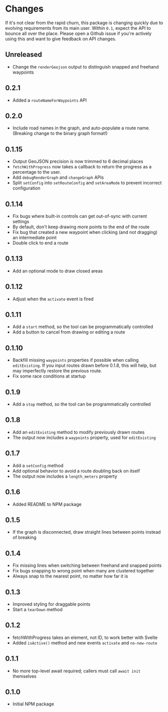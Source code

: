 # Changes

If it's not clear from the rapid churn, this package is changing quickly due to
evolving requirements from its main user. Within `0.1`, expect the API to
bounce all over the place. Please open a Github issue if you're actively using
this and want to give feedback on API changes.

## Unreleased

- Change the `renderGeojson` output to distinguish snapped and freehand waypoints

## 0.2.1

- Added a `routeNameForWaypoints` API

## 0.2.0

- Include road names in the graph, and auto-populate a route name. (Breaking
  change to the binary graph format!)

## 0.1.15

- Output GeoJSON precision is now trimmed to 6 decimal places
- `fetchWithProgress` now takes a callback to return the progress as a percentage to the user.
- Add `debugRenderGraph` and `changeGraph` APIs
- Split `setConfig` into `setRouteConfig` and `setAreaMode` to prevent incorrect configuration

## 0.1.14

- Fix bugs where built-in controls can get out-of-sync with current settings
- By default, don't keep drawing more points to the end of the route
- Fix bug that created a new waypoint when clicking (and not dragging) an
  intermediate point
- Double click to end a route

## 0.1.13

- Add an optional mode to draw closed areas

## 0.1.12

- Adjust when the `activate` event is fired

## 0.1.11

- Add a `start` method, so the tool can be programmatically controlled
- Add a button to cancel from drawing or editing a route

## 0.1.10

- Backfill missing `waypoints` properties if possible when calling
  `editExisting`. If you input routes drawn before 0.1.8, this will help, but
  may imperfectly restore the previous route.
- Fix some race conditions at startup

## 0.1.9

- Add a `stop` method, so the tool can be programmatically controlled

## 0.1.8

- Add an `editExisting` method to modify previously drawn routes
- The output now includes a `waypoints` property, used for `editExisting`

## 0.1.7

- Add a `setConfig` method
- Add optional behavior to avoid a route doubling back on itself
- The output now includes a `length_meters` property

## 0.1.6

- Added README to NPM package

## 0.1.5

- If the graph is disconnected, draw straight lines between points instead of breaking

## 0.1.4

- Fix missing lines when switching between freehand and snapped points
- Fix bugs snapping to wrong point when many are clustered together
- Always snap to the nearest point, no matter how far it is

## 0.1.3

- Improved styling for draggable points
- Start a `tearDown` method

## 0.1.2

- fetchWithProgress takes an element, not ID, to work better with Svelte
- Added `isActive()` method and new events `activate` and `no-new-route`

## 0.1.1

- No more top-level await required; callers must call `await init` themselves

## 0.1.0

- Initial NPM package
